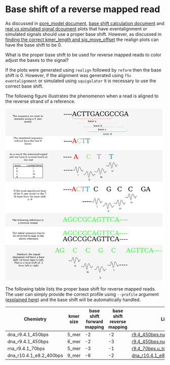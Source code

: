# Base shift of a reverse mapped read

As discussed in [pore_model document](pore_model.md), [base shift calculation document](base_shift_and_eventalignment.md) and [real vs simulated signal dcoument](real_vs_simulated_signal.md) plots that have eventalignment or simulated signals should use a proper base shift.
However, as discussed in [finding the correct kmer_length and sig_move_offset](calculate_kmer_length_sig_move_offset.md) the realign plots can have the base shift to be 0.

What is the proper base shift to be used for reverse mapped reads to color adjust the bases to the signal?

If the plots were generated using `realign` followed by `reform` then the base shift is 0.
However, if the alignment was generated using `f5c eventalignment` or simulated using `squigulator` it is necessary to use the correct base shift.

The following figure illustrates the phenomenon when a read is aligned to the reverse strand of a reference.

![image](figures/base_shift/reverse_mapped_base_shift.png)

The following table lists the proper base shift for reverse mapped reads.
The user can simply provide the correct profile using `--profile` argument ([explained here](profiles.md)) and the base shift will be automatically handled. 

| Chemistry               | kmer size | base shift forward mapping | base shift reverse mapping | Link to the model                                                                                                                                    |
|-------------------------|-----------|----------------------------|----------------------------|------------------------------------------------------------------------------------------------------------------------------------------------------|
| dna_r9.4.1_450bps       |     5_mer | -2                         | -2                         | [r9.4_450bps.nucleotide.5mer.template.model](https://github.com/jts/nanopolish/blob/master/etc/r9-models/r9.4_450bps.nucleotide.5mer.template.model) |
| dna_r9.4.1_450bps       |     6_mer | -2                         | -3                         | [r9.4_450bps.nucleotide.6mer.template.model](https://github.com/jts/nanopolish/blob/master/etc/r9-models/r9.4_450bps.nucleotide.6mer.template.model) |
| rna_r9.4.1_70bps        |     5_mer | -3                         | -1                         | [r9.4_70bps.u_to_t_rna.5mer.template.model](https://github.com/jts/nanopolish/blob/master/etc/r9-models/r9.4_70bps.u_to_t_rna.5mer.template.model)   |
| dna_r10.4.1_e8.2_400bps |     9_mer | -6                         | -2                         | [dna_r10.4.1_e8.2_400bps/9mer_levels_v1.txt](https://github.com/nanoporetech/kmer_models/blob/master/dna_r10.4.1_e8.2_400bps/9mer_levels_v1.txt)     |